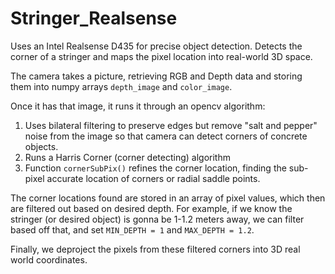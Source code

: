 # Stringer_Realsense
Uses an Intel Realsense D435 for precise object detection. Detects the corner of a stringer and maps the pixel location into real-world 3D space.

The camera takes a picture, retrieving RGB and Depth data and storing them into numpy arrays `depth_image` and `color_image`.

Once it has that image, it runs it through an opencv algorithm:
1. Uses bilateral filtering to preserve edges but remove "salt and pepper" noise from the image so that camera can detect corners of concrete objects.
2. Runs a Harris Corner (corner detecting) algorithm
3. Function `cornerSubPix()` refines the corner location, finding the sub-pixel accurate location of corners or radial saddle points.

The corner locations found are stored in an array of pixel values, which then are filtered out based on desired depth. For example, if we know the stringer (or desired object) is gonna be 1-1.2 meters away, we can filter based off that, and set `MIN_DEPTH = 1` and `MAX_DEPTH = 1.2`.

Finally, we deproject the pixels from these filtered corners into 3D real world coordinates.
